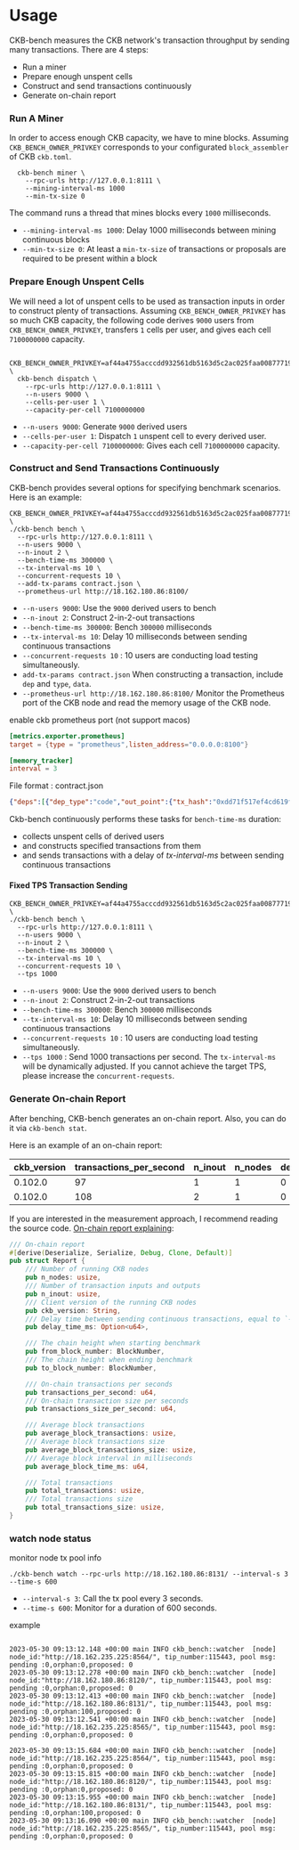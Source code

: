 # Usage

CKB-bench measures the CKB network's transaction throughput by sending many transactions. There are 4 steps:
  - Run a miner
  - Prepare enough unspent cells
  - Construct and send transactions continuously 
  - Generate on-chain report

### Run A Miner

In order to access enough CKB capacity, we have to mine blocks.
Assuming `CKB_BENCH_OWNER_PRIVKEY` corresponds to your configurated `block_assembler` of CKB `ckb.toml`.

```shell
  ckb-bench miner \
    --rpc-urls http://127.0.0.1:8111 \
    --mining-interval-ms 1000
    --min-tx-size 0
```

The command runs a thread that mines blocks every `1000` milliseconds.

- `--mining-interval-ms 1000`: Delay 1000 milliseconds between mining continuous blocks
- `--min-tx-size 0`: At least a `min-tx-size` of transactions or proposals are required to be present within a block

### Prepare Enough Unspent Cells

We will need a lot of unspent cells to be used as transaction inputs in order to construct plenty of transactions.
Assuming `CKB_BENCH_OWNER_PRIVKEY` has so much CKB capacity, the following code derives `9000` users from `CKB_BENCH_OWNER_PRIVKEY`, transfers `1` cells per user, and gives each cell `7100000000` capacity.

```shell
  CKB_BENCH_OWNER_PRIVKEY=af44a4755acccdd932561db5163d5c2ac025faa00877719c78bb0b5d61da8c94 \
  ckb-bench dispatch \
    --rpc-urls http://127.0.0.1:8111 \
    --n-users 9000 \
    --cells-per-user 1 \
    --capacity-per-cell 7100000000
```

- `--n-users 9000`: Generate `9000` derived users
- `--cells-per-user 1`: Dispatch `1` unspent cell to every derived user.
- `--capacity-per-cell 7100000000`: Gives each cell `7100000000` capacity.

### Construct and Send Transactions Continuously

CKB-bench provides several options for specifying benchmark scenarios. Here is an example:

  ```shell
  CKB_BENCH_OWNER_PRIVKEY=af44a4755acccdd932561db5163d5c2ac025faa00877719c78bb0b5d61da8c94 \
  ./ckb-bench bench \
    --rpc-urls http://127.0.0.1:8111 \
    --n-users 9000 \
    --n-inout 2 \
    --bench-time-ms 300000 \
    --tx-interval-ms 10 \
    --concurrent-requests 10 \
    --add-tx-params contract.json \
    --prometheus-url http://18.162.180.86:8100/
  ```

- `--n-users 9000`: Use the `9000` derived users to bench
- `--n-inout 2`: Construct 2-in-2-out transactions
- `--bench-time-ms 300000`: Bench `300000` milliseconds
- `--tx-interval-ms 10`: Delay 10 milliseconds between sending continuous transactions
- `--concurrent-requests 10` : 10 users are conducting load testing simultaneously.
- `add-tx-params contract.json` When constructing a transaction, include `dep` and `type`, `data`.
- `--prometheus-url http://18.162.180.86:8100/` Monitor the Prometheus port of the CKB node and read the memory usage of the CKB node.

enable ckb prometheus port (not support macos)
```toml
[metrics.exporter.prometheus]
target = {type = "prometheus",listen_address="0.0.0.0:8100"}

[memory_tracker]
interval = 3
```

File format : contract.json 
```json
{"deps":[{"dep_type":"code","out_point":{"tx_hash":"0xdd71f517ef4cd619f656d3e83d2000bf2f14ebdb0d786e019310acaa9c431c69","index":"0x0"}}],"_type":{"code_hash":"0x4a27458674f2e96f84b727f89bd7dab18dbfb74265d5977f215324715570b36b","hash_type":"data1","args":"0x02"},"output_data":"0x005a6202000000000000000000000000","min_fee":1000,"max_fee":1000}
```
Ckb-bench continuously performs these tasks for `bench-time-ms` duration:
  - collects unspent cells of derived users
  - and constructs specified transactions from them
  - and sends transactions with a delay of *tx-interval-ms* between sending continuous transactions

#### Fixed TPS Transaction Sending

  ```shell
  CKB_BENCH_OWNER_PRIVKEY=af44a4755acccdd932561db5163d5c2ac025faa00877719c78bb0b5d61da8c94 \
  ./ckb-bench bench \
    --rpc-urls http://127.0.0.1:8111 \
    --n-users 9000 \
    --n-inout 2 \
    --bench-time-ms 300000 \
    --tx-interval-ms 10 \
    --concurrent-requests 10 \
    --tps 1000 
  ```
- `--n-users 9000`: Use the `9000` derived users to bench
- `--n-inout 2`: Construct 2-in-2-out transactions
- `--bench-time-ms 300000`: Bench `300000` milliseconds
- `--tx-interval-ms 10`: Delay 10 milliseconds between sending continuous transactions
- `--concurrent-requests 10` : 10 users are conducting load testing simultaneously.
- `--tps 1000` : Send 1000 transactions per second. The `tx-interval-ms` will be dynamically adjusted. If you cannot achieve the target TPS, please increase the `concurrent-requests`.

### Generate On-chain Report

After benching, CKB-bench generates an on-chain report. Also, you can do it via `ckb-bench stat`.

Here is an example of an on-chain report:

| ckb_version | transactions_per_second | n_inout | n_nodes | delay_time_ms | average_block_time_ms | average_block_transactions | average_block_transactions_size | from_block_number | to_block_number | total_transactions | total_transactions_size | transactions_size_per_second |
| :---------- | :------------- | :------ | :--- | :--- | :--- | :--- | :--- | :--- | :--- | :--- | :--- | :--- |
| 0.102.0 | 97 | 1 | 1 | 0 | 3013 | 292 | 119243 | 1377 | 1426 | 14642 | 5962165 | 39571 |
| 0.102.0 | 108 | 2 | 1 | 0 | 1233 | 133 | 82941 | 1634 | 1755 | 16289 | 10118818 | 67231 |

If you are interested in the measurement approach, I recommend reading the source code. [On-chain report explaining](https://github.com/nervosnetwork/ckb-integration-test/blob/d57011f8d140d5f4dc56dc147d7babe2a1cec322/ckb-bench/src/stat.rs#L6-L39):

```rust
/// On-chain report
#[derive(Deserialize, Serialize, Debug, Clone, Default)]
pub struct Report {
    /// Number of running CKB nodes
    pub n_nodes: usize,
    /// Number of transaction inputs and outputs
    pub n_inout: usize,
    /// Client version of the running CKB nodes
    pub ckb_version: String,
    /// Delay time between sending continuous transactions, equal to `--tx-interval-ms`
    pub delay_time_ms: Option<u64>,

    /// The chain height when starting benchmark
    pub from_block_number: BlockNumber,
    /// The chain height when ending benchmark
    pub to_block_number: BlockNumber,

    /// On-chain transactions per seconds
    pub transactions_per_second: u64,
    /// On-chain transaction size per seconds
    pub transactions_size_per_second: u64,

    /// Average block transactions
    pub average_block_transactions: usize,
    /// Average block transactions size
    pub average_block_transactions_size: usize,
    /// Average block interval in milliseconds
    pub average_block_time_ms: u64,

    /// Total transactions
    pub total_transactions: usize,
    /// Total transactions size
    pub total_transactions_size: usize,
}
```
### watch node status
monitor node tx pool info
```
./ckb-bench watch --rpc-urls http://18.162.180.86:8131/ --interval-s 3 --time-s 600
```
- `--interval-s 3`: Call the tx pool every 3 seconds.
- `--time-s 600`: Monitor for a duration of 600 seconds.

example
```

2023-05-30 09:13:12.148 +00:00 main INFO ckb_bench::watcher  [node] node_id:"http://18.162.235.225:8564/", tip_number:115443, pool msg: pending :0,orphan:0,proposed: 0 
2023-05-30 09:13:12.278 +00:00 main INFO ckb_bench::watcher  [node] node_id:"http://18.162.180.86:8120/", tip_number:115443, pool msg: pending :0,orphan:0,proposed: 0 
2023-05-30 09:13:12.413 +00:00 main INFO ckb_bench::watcher  [node] node_id:"http://18.162.180.86:8131/", tip_number:115443, pool msg: pending :0,orphan:100,proposed: 0 
2023-05-30 09:13:12.541 +00:00 main INFO ckb_bench::watcher  [node] node_id:"http://18.162.235.225:8565/", tip_number:115443, pool msg: pending :0,orphan:0,proposed: 0 

2023-05-30 09:13:15.684 +00:00 main INFO ckb_bench::watcher  [node] node_id:"http://18.162.235.225:8564/", tip_number:115443, pool msg: pending :0,orphan:0,proposed: 0 
2023-05-30 09:13:15.815 +00:00 main INFO ckb_bench::watcher  [node] node_id:"http://18.162.180.86:8120/", tip_number:115443, pool msg: pending :0,orphan:0,proposed: 0 
2023-05-30 09:13:15.955 +00:00 main INFO ckb_bench::watcher  [node] node_id:"http://18.162.180.86:8131/", tip_number:115443, pool msg: pending :0,orphan:100,proposed: 0 
2023-05-30 09:13:16.090 +00:00 main INFO ckb_bench::watcher  [node] node_id:"http://18.162.235.225:8565/", tip_number:115443, pool msg: pending :0,orphan:0,proposed: 0 
```